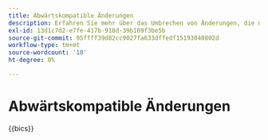 ```yaml
---
title: Abwärtskompatible Änderungen
description: Erfahren Sie mehr über das Umbrechen von Änderungen, die möglicherweise Aktualisierungen an Ihrem benutzerspezifischen Code oder Ihrer Erweiterung erfordern.
exl-id: 13d1c7d2-e7fe-417b-918d-39b109f3be5b
source-git-commit: 95ffff39d82cc9027fa633dffedf15193040802d
workflow-type: tm+mt
source-wordcount: '18'
ht-degree: 0%

---
```


# Abwärtskompatible Änderungen

{{bics}}
